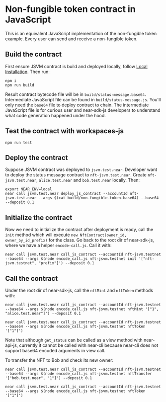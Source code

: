 # Non-fungible token contract in JavaScript

This is an equivalent JavaScript implementation of the non-fungible token example. Every user can send and receive a non-fungible token.

## Build the contract

First ensure JSVM contract is build and deployed locally, follow [Local Installation](https://github.com/near/near-sdk-js#local-installation). Then run:
```
npm i
npm run build
```

Result contract bytecode file will be in `build/status-message.base64`. Intermediate JavaScript file can be found in `build/status-message.js`. You'll only need the `base64` file to deploy contract to chain. The intermediate JavaScript file is for curious user and near-sdk-js developers to understand what code generation happened under the hood.

## Test the contract with workspaces-js
```
npm run test
```

## Deploy the contract

Suppose JSVM contract was deployed to `jsvm.test.near`. Developer want to deploy the status message contract to `nft-jsvm.test.near`. Create `nft-jsvm.test.near`, `alice.test.near` and `bob.test.near` locally. Then:

```
export NEAR_ENV=local
near call jsvm.test.near deploy_js_contract --accountId nft-jsvm.test.near --args $(cat build/non-fungible-token.base64) --base64 --deposit 0.1
```

## Initialize the contract

Now we need to initialize the contract after deployment is ready, call the `init` method which will execute `new NftContract(owner_id, owner_by_id_prefix)` for the class.
Go back to the root dir of near-sdk-js, where we have a helper `encode-call.js`. Call it with:

```
near call jsvm.test.near call_js_contract --accountId nft-jsvm.testnet --base64 --args $(node encode_call.js nft-jsvm.testnet init '["nft-jsvm.testnet", "prefix"]') --deposit 0.1
```

## Call the contract
Under the root dir of near-sdk-js, call the `nftMint` and `nftToken` methods with:

```
near call jsvm.test.near call_js_contract --accountId nft-jsvm.testnet --base64 --args $(node encode_call.js nft-jsvm.testnet nftMint '["1", "alice.test.near"]') --deposit 0.1

near call jsvm.test.near call_js_contract --accountId nft-jsvm.testnet --base64 --args $(node encode_call.js nft-jsvm.testnet nftToken '["1"]')
```

Note that although `get_status` can be called as a view method with near-api-js, currently it cannot be called with near-cli because near-cli does not support base64 encoded arguments in view call. 

To transfer the NFT to Bob and check its new owner:

```
near call jsvm.test.near call_js_contract --accountId nft-jsvm.testnet --base64 --args $(node encode_call.js nft-jsvm.testnet nftTransfer '["bob.test.near", "1"]') --deposit 0.1

near call jsvm.test.near call_js_contract --accountId nft-jsvm.testnet --base64 --args $(node encode_call.js nft-jsvm.testnet nftToken '["1"]')
```
